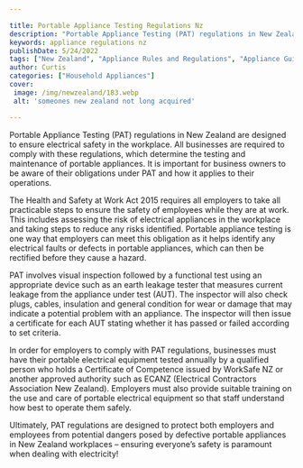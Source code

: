 ```yaml
---

title: Portable Appliance Testing Regulations Nz
description: "Portable Appliance Testing (PAT) regulations in New Zealand are designed to ensure electrical safety in the workplace. All busines...learn about it in this post"
keywords: appliance regulations nz
publishDate: 5/24/2022
tags: ["New Zealand", "Appliance Rules and Regulations", "Appliance Guide"]
author: Curtis
categories: ["Household Appliances"]
cover: 
 image: /img/newzealand/183.webp
 alt: 'someones new zealand not long acquired'

---
```


Portable Appliance Testing (PAT) regulations in New Zealand are designed to ensure electrical safety in the workplace. All businesses are required to comply with these regulations, which determine the testing and maintenance of portable appliances. It is important for business owners to be aware of their obligations under PAT and how it applies to their operations.

The Health and Safety at Work Act 2015 requires all employers to take all practicable steps to ensure the safety of employees while they are at work. This includes assessing the risk of electrical appliances in the workplace and taking steps to reduce any risks identified. Portable appliance testing is one way that employers can meet this obligation as it helps identify any electrical faults or defects in portable appliances, which can then be rectified before they cause a hazard. 

PAT involves visual inspection followed by a functional test using an appropriate device such as an earth leakage tester that measures current leakage from the appliance under test (AUT). The inspector will also check plugs, cables, insulation and general condition for wear or damage that may indicate a potential problem with an appliance. The inspector will then issue a certificate for each AUT stating whether it has passed or failed according to set criteria. 

In order for employers to comply with PAT regulations, businesses must have their portable electrical equipment tested annually by a qualified person who holds a Certificate of Competence issued by WorkSafe NZ or another approved authority such as ECANZ (Electrical Contractors Association New Zealand). Employers must also provide suitable training on the use and care of portable electrical equipment so that staff understand how best to operate them safely. 
 
Ultimately, PAT regulations are designed to protect both employers and employees from potential dangers posed by defective portable appliances in New Zealand workplaces – ensuring everyone’s safety is paramount when dealing with electricity!
